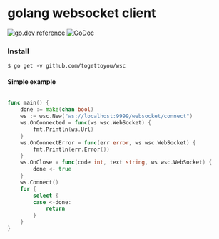 # golang websocket client
[![go.dev reference](https://img.shields.io/badge/go.dev-reference-007d9c?logo=go&logoColor=white&style=flat-square)](https://pkg.go.dev/github.com/togettoyou/wsc)
[![GoDoc](https://godoc.org/github.com/togettoyou/wsc?status.svg)](https://godoc.org/github.com/togettoyou/wsc)

### Install

```
$ go get -v github.com/togettoyou/wsc
```
#### Simple example

``` go

func main() {
	done := make(chan bool)
	ws := wsc.New("ws://localhost:9999/websocket/connect")
	ws.OnConnected = func(ws wsc.WebSocket) {
		fmt.Println(ws.Url)
	}
	ws.OnConnectError = func(err error, ws wsc.WebSocket) {
		fmt.Println(err.Error())
	}
	ws.OnClose = func(code int, text string, ws wsc.WebSocket) {
		done <- true
	}
	ws.Connect()
	for {
		select {
		case <-done:
			return
		}
	}
}
```
